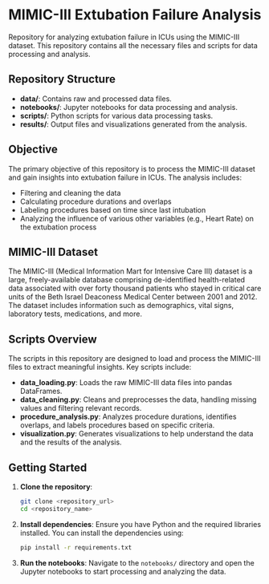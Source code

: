# MIMIC-III Extubation Failure Analysis

Repository for analyzing extubation failure in ICUs using the MIMIC-III dataset. This repository contains all the necessary files and scripts for data processing and analysis.

## Repository Structure

- **data/**: Contains raw and processed data files.
- **notebooks/**: Jupyter notebooks for data processing and analysis.
- **scripts/**: Python scripts for various data processing tasks.
- **results/**: Output files and visualizations generated from the analysis.

## Objective

The primary objective of this repository is to process the MIMIC-III dataset and gain insights into extubation failure in ICUs. The analysis includes:

- Filtering and cleaning the data
- Calculating procedure durations and overlaps
- Labeling procedures based on time since last intubation
- Analyzing the influence of various other variables (e.g., Heart Rate) on the extubation process

## MIMIC-III Dataset

The MIMIC-III (Medical Information Mart for Intensive Care III) dataset is a large, freely-available database comprising de-identified health-related data associated with over forty thousand patients who stayed in critical care units of the Beth Israel Deaconess Medical Center between 2001 and 2012. The dataset includes information such as demographics, vital signs, laboratory tests, medications, and more.

## Scripts Overview

The scripts in this repository are designed to load and process the MIMIC-III files to extract meaningful insights. Key scripts include:

- **data_loading.py**: Loads the raw MIMIC-III data files into pandas DataFrames.
- **data_cleaning.py**: Cleans and preprocesses the data, handling missing values and filtering relevant records.
- **procedure_analysis.py**: Analyzes procedure durations, identifies overlaps, and labels procedures based on specific criteria.
- **visualization.py**: Generates visualizations to help understand the data and the results of the analysis.

## Getting Started

1. **Clone the repository**:
    ```sh
    git clone <repository_url>
    cd <repository_name>
    ```

2. **Install dependencies**:
    Ensure you have Python and the required libraries installed. You can install the dependencies using:
    ```sh
    pip install -r requirements.txt
    ```

3. **Run the notebooks**:
    Navigate to the `notebooks/` directory and open the Jupyter notebooks to start processing and analyzing the data.

